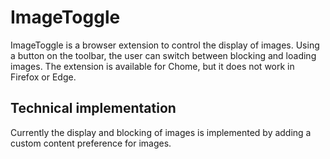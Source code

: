 # ImageToggle
ImageToggle is a browser extension to control the display of images. Using a button on the toolbar, the user can switch between blocking and loading images. The extension is available for Chome, but it does not work in Firefox or Edge.

## Technical implementation
Currently the display and blocking of images is implemented by adding a custom content preference for images.
